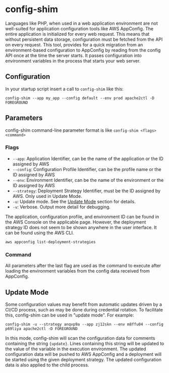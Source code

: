 # config-shim

Languages like PHP, when used in a web application environment are not well-suited for application configuration tools like AWS AppConfig. The entire application is initialized for every web request. This means that without persistent data storage, configuration must be fetched from the API on every request. This tool, provides for a quick migration from an environment-based configuration to AppConfig by reading from the config API once at the time the server starts. It passes configuration into environment variables in the process that starts your web server.

## Configuration

In your startup script insert a call to `config-shim` like this:

```shell
config-shim --app my_app --config default --env prod apache2ctl -D FOREGROUND
```

## Parameters

config-shim command-line parameter format is like `config-shim <flags> <command>`

### Flags
- `--app`: Application Identifier, can be the name of the application or the ID assigned by AWS
- `--config`: Configuration Profile Identifier, can be the profile name or the ID assigned by AWS
- `--env`: Environment Identifier, can be the name of the environment or the ID assigned by AWS
- `--strategy`: Deployment Strategy Identifier, must be the ID assigned by AWS. Only used in Update Mode.
- `-u`: Update mode. See the [Update Mode](#update-mode) section for details.
- `-v`: Verbose. Output more detail for debugging.

The application, configuration profile, and environment ID can be found in the AWS Console on the applicable page. However, the deployment strategy ID does not seem to be shown anywhere in the user interface. It can be found using the AWS CLI.

```shell
aws appconfig list-deployment-strategies
```

### Command
All parameters after the last flag are used as the command to execute after loading the environment variables from the config data received from AppConfig.

## Update Mode

Some configuration values may benefit from automatic updates driven by a CI/CD process, such as may be done during credential rotation. To facilitate this, config-shim can be used in "update mode". For example:

```shell
config-shim -u --strategy anqvp9a --app zj12skn --env m8ffu04 --config p69liya apache2ctl -D FOREGROUND
```

In this mode, config-shim will scan the configuration data for comments containing the string `{update}`. Lines containing this string will be updated to the value of the variable in the execution environment. The updated configuration data will be pushed to AWS AppConfig and a deployment will be started using the given deployment strategy. The updated configuration data is also applied to the child process.
